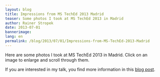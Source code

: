 ```yaml
---
layout: blog
title: Impressions from MS TechEd 2013 Madrid
teaser: Some photos I took at MS TechEd 2013 in Madrid
author: Rainer Stropek
date: 2013-07-01
bannerimage: 
lang: en
permalink: /blog/2013/07/01/Impressions-from-MS-TechEd-2013-Madrid
---
```


<p>Here are some photos I took at MS TechEd 2013 in Madrid. Click on an image to enlarge and scroll through them.</p><p>If you are interested in my talk, you find more information in this <a href="http://www.software-architects.com/devblog/2013/06/26/MS-TechEd-2013-Talk-Continuous-Integration-with-Team-Foundation-Services-and-Windows-Azure-Websites" target="_blank">blog post</a>.</p><function name="Composite.Media.ImageGallery.Slimbox2">
  <param name="MediaFolder" value="MediaArchive:50a297ed-8600-47b1-9f3f-5e103e9f24d8" />
  <param name="ThumbnailMaxWidth" value="213" />
  <param name="ThumbnailMaxHeight" value="142" />
  <param name="ImageMaxWidth" value="640" />
  <param name="ImageMaxHeight" value="427" />
</function>